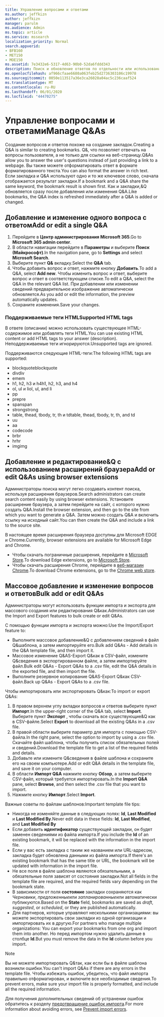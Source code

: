 ```yaml
---
title: Управление вопросами и ответами
ms.author: jeffkizn
author: jeffkizn
manager: parulm
ms.audience: Admin
ms.topic: article
ms.service: mssearch
localization_priority: Normal
search.appverid:
- BFB160
- MET150
- MOE150
ms.assetid: 7e3432e6-5317-4d63-90b0-52da6fddd343
description: Поиск и обновление ответов по отдельности или использование доступных средств поиска Microsoft для одновременного редактирования&Q.
ms.openlocfilehash: af966cfaae6680a063feb25d2736303106c19978
ms.sourcegitcommit: 0050e113517a36e3ca26028a04ac5c236caaf524
ms.translationtype: MT
ms.contentlocale: ru-RU
ms.lasthandoff: 06/01/2020
ms.locfileid: "44470275"
---
```

# <a name="manage-qas"></a><span data-ttu-id="9cbc5-103">Управление вопросами и ответами</span><span class="sxs-lookup"><span data-stu-id="9cbc5-103">Manage Q&As</span></span>

<span data-ttu-id="9cbc5-104">Создание вопросов и ответов похоже на создание закладок.</span><span class="sxs-lookup"><span data-stu-id="9cbc5-104">Creating a Q&A is similar to creating bookmarks.</span></span> <span data-ttu-id="9cbc5-105">Q&, что позволяет отвечать на вопросы пользователя, а не только для ссылки на веб-страницу.</span><span class="sxs-lookup"><span data-stu-id="9cbc5-105">Q&As allow you to answer the user's questions instead of just providing a link to a webpage.</span></span> <span data-ttu-id="9cbc5-106">Вы также можете отформатировать ответ в формате форматированного текста.</span><span class="sxs-lookup"><span data-stu-id="9cbc5-106">You can also format the answer in rich text.</span></span> <span data-ttu-id="9cbc5-107">Если закладка и Q&A используют одно и то же ключевое слово, сначала отображается результат закладки.</span><span class="sxs-lookup"><span data-stu-id="9cbc5-107">If a bookmark and a Q&A share the same keyword, the bookmark result is shown first.</span></span> <span data-ttu-id="9cbc5-108">Как и закладки,&Q обновляется сразу после добавления или изменения Q&A.</span><span class="sxs-lookup"><span data-stu-id="9cbc5-108">Like bookmarks, the Q&A index is refreshed immediately after a Q&A is added or changed.</span></span>

## <a name="add-or-edit-a-single-qa"></a><span data-ttu-id="9cbc5-109">Добавление и изменение одного вопроса с ответом</span><span class="sxs-lookup"><span data-stu-id="9cbc5-109">Add or edit a single Q&A</span></span>

1. <span data-ttu-id="9cbc5-110">Перейдите в **Центр администрирования Microsoft 365**.</span><span class="sxs-lookup"><span data-stu-id="9cbc5-110">Go to **Microsoft 365 admin center**.</span></span>
1. <span data-ttu-id="9cbc5-111">В области навигации перейдите в **Параметры** и выберите **Поиск (Майкрософт)**.</span><span class="sxs-lookup"><span data-stu-id="9cbc5-111">In the navigation pane, go to **Settings** and select **Microsoft Search**.</span></span>
1. <span data-ttu-id="9cbc5-112">Выберите пункт **Q&** вкладку.</span><span class="sxs-lookup"><span data-stu-id="9cbc5-112">Select the **Q&A** tab.</span></span>
1. <span data-ttu-id="9cbc5-113">Чтобы добавить вопрос и ответ, нажмите кнопку **Добавить**.</span><span class="sxs-lookup"><span data-stu-id="9cbc5-113">To add a Q&A, select **Add new**.</span></span>
<span data-ttu-id="9cbc5-114">Чтобы изменить вопрос и ответ, выберите вопрос и ответ в соответствующем списке.</span><span class="sxs-lookup"><span data-stu-id="9cbc5-114">To edit a Q&A, select the Q&A in the relevant Q&A list.</span></span> <span data-ttu-id="9cbc5-115">При добавлении или изменении сведений предварительное изображение автоматически обновляется.</span><span class="sxs-lookup"><span data-stu-id="9cbc5-115">As you add or edit the information, the preview automatically updates.</span></span>
1. <span data-ttu-id="9cbc5-116">Сохраните изменения.</span><span class="sxs-lookup"><span data-stu-id="9cbc5-116">Save your changes.</span></span>

### <a name="supported-html-tags"></a><span data-ttu-id="9cbc5-117">Поддерживаемые теги HTML</span><span class="sxs-lookup"><span data-stu-id="9cbc5-117">Supported HTML tags</span></span>

<span data-ttu-id="9cbc5-118">В ответе (описании) можно использовать существующее HTML-содержимое или добавлять теги HTML.</span><span class="sxs-lookup"><span data-stu-id="9cbc5-118">You can use existing HTML content or add HTML tags to your answer (description).</span></span> <span data-ttu-id="9cbc5-119">Неподдерживаемые теги игнорируются.</span><span class="sxs-lookup"><span data-stu-id="9cbc5-119">Unsupported tags are ignored.</span></span>

<span data-ttu-id="9cbc5-120">Поддерживаются следующие HTML-теги:</span><span class="sxs-lookup"><span data-stu-id="9cbc5-120">The following HTML tags are supported:</span></span>

- <span data-ttu-id="9cbc5-121">blockquote</span><span class="sxs-lookup"><span data-stu-id="9cbc5-121">blockquote</span></span>
- <span data-ttu-id="9cbc5-122">div</span><span class="sxs-lookup"><span data-stu-id="9cbc5-122">div</span></span>
- <span data-ttu-id="9cbc5-123">em</span><span class="sxs-lookup"><span data-stu-id="9cbc5-123">em</span></span>
- <span data-ttu-id="9cbc5-124">h1, h2, h3 и h4</span><span class="sxs-lookup"><span data-stu-id="9cbc5-124">h1, h2, h3, and h4</span></span>
- <span data-ttu-id="9cbc5-125">ol, ul и li</span><span class="sxs-lookup"><span data-stu-id="9cbc5-125">ol, ul, and li</span></span>
- <span data-ttu-id="9cbc5-126">p</span><span class="sxs-lookup"><span data-stu-id="9cbc5-126">p</span></span>
- <span data-ttu-id="9cbc5-127">pre</span><span class="sxs-lookup"><span data-stu-id="9cbc5-127">pre</span></span>
- <span data-ttu-id="9cbc5-128">span</span><span class="sxs-lookup"><span data-stu-id="9cbc5-128">span</span></span>
- <span data-ttu-id="9cbc5-129">strong</span><span class="sxs-lookup"><span data-stu-id="9cbc5-129">strong</span></span>
- <span data-ttu-id="9cbc5-130">table, thead, tbody, tr, th и td</span><span class="sxs-lookup"><span data-stu-id="9cbc5-130">table, thead, tbody, tr, th, and td</span></span>
- <span data-ttu-id="9cbc5-131">u</span><span class="sxs-lookup"><span data-stu-id="9cbc5-131">u</span></span>
- <span data-ttu-id="9cbc5-132">a</span><span class="sxs-lookup"><span data-stu-id="9cbc5-132">a</span></span>
- <span data-ttu-id="9cbc5-133">code</span><span class="sxs-lookup"><span data-stu-id="9cbc5-133">code</span></span>
- <span data-ttu-id="9cbc5-134">br</span><span class="sxs-lookup"><span data-stu-id="9cbc5-134">br</span></span>
- <span data-ttu-id="9cbc5-135">hr</span><span class="sxs-lookup"><span data-stu-id="9cbc5-135">hr</span></span>
- <span data-ttu-id="9cbc5-136">img</span><span class="sxs-lookup"><span data-stu-id="9cbc5-136">img</span></span>

## <a name="add-or-edit-qas-using-browser-extensions"></a><span data-ttu-id="9cbc5-137">Добавление и редактирование&Q с использованием расширений браузера</span><span class="sxs-lookup"><span data-stu-id="9cbc5-137">Add or edit Q&As using browser extensions</span></span>

<span data-ttu-id="9cbc5-138">Администраторы поиска могут легко создавать контент поиска, используя расширения браузеров.</span><span class="sxs-lookup"><span data-stu-id="9cbc5-138">Search administrators can create search content easily by using browser extensions.</span></span> <span data-ttu-id="9cbc5-139">Установите расширение браузера, а затем перейдите на сайт, с которого нужно создать Q&A.</span><span class="sxs-lookup"><span data-stu-id="9cbc5-139">Install the browser extension, and then go to the site from which you want to generate a Q&A.</span></span> <span data-ttu-id="9cbc5-140">Затем можно создать Q&A и включить ссылку на исходный сайт.</span><span class="sxs-lookup"><span data-stu-id="9cbc5-140">You can then create the Q&A and include a link to the source site.</span></span>

<span data-ttu-id="9cbc5-141">В настоящее время расширения браузера доступны для Microsoft EDGE и Chrome.</span><span class="sxs-lookup"><span data-stu-id="9cbc5-141">Currently, browser extensions are available for Microsoft Edge and Chrome.</span></span>

- <span data-ttu-id="9cbc5-142">Чтобы скачать пограничные расширения, перейдите в [Microsoft Store](https://www.microsoft.com/p/microsoft-search-content-creator/9nrqdbcbwq55?activetab=pivot:overviewtab).</span><span class="sxs-lookup"><span data-stu-id="9cbc5-142">To download Edge extensions, go to [Microsoft Store](https://www.microsoft.com/p/microsoft-search-content-creator/9nrqdbcbwq55?activetab=pivot:overviewtab).</span></span>
- <span data-ttu-id="9cbc5-143">Чтобы скачать расширения Chrome, перейдите в [веб-магазин Chrome](https://chrome.google.com/webstore/detail/microsoft-search-content/nocnablpaoeecfmfnjoheefkogmleipm).</span><span class="sxs-lookup"><span data-stu-id="9cbc5-143">To download Chrome extensions, go to the [Chrome web store](https://chrome.google.com/webstore/detail/microsoft-search-content/nocnablpaoeecfmfnjoheefkogmleipm).</span></span>

## <a name="bulk-add-or-edit-qas"></a><span data-ttu-id="9cbc5-144">Массовое добавление и изменение вопросов и ответов</span><span class="sxs-lookup"><span data-stu-id="9cbc5-144">Bulk add or edit Q&As</span></span>

<span data-ttu-id="9cbc5-145">Администраторы могут использовать функции импорта и экспорта для массового создания или редактирования Q&как.</span><span class="sxs-lookup"><span data-stu-id="9cbc5-145">Administrators can use the Import and Export features to bulk create or edit Q&As.</span></span>

<span data-ttu-id="9cbc5-146">С помощью функции импорта и экспорта можно:</span><span class="sxs-lookup"><span data-stu-id="9cbc5-146">Use the Import/Export feature to:</span></span>

- <span data-ttu-id="9cbc5-147">Выполните массовое добавление&Q с добавлением сведений в файл Q&шаблона, а затем импортируйте его.</span><span class="sxs-lookup"><span data-stu-id="9cbc5-147">Bulk add Q&As - Add details in the Q&A template file, and then import it.</span></span>
- <span data-ttu-id="9cbc5-148">Массовое изменение Q&AS-Export Q&как в CSV-файл, измените Q&сведения в экспортированном файле, а затем импортируйте файл.</span><span class="sxs-lookup"><span data-stu-id="9cbc5-148">Bulk edit Q&As - Export Q&As to a .csv file, edit the Q&A details in the exported file, and then import the file.</span></span>
- <span data-ttu-id="9cbc5-149">Выполните резервное копирование Q&AS-Export Q&как CSV-файл.</span><span class="sxs-lookup"><span data-stu-id="9cbc5-149">Back up Q&As - Export Q&As to a .csv file.</span></span>

<span data-ttu-id="9cbc5-150">Чтобы импортировать или экспортировать Q&как:</span><span class="sxs-lookup"><span data-stu-id="9cbc5-150">To import or export Q&As:</span></span>

1. <span data-ttu-id="9cbc5-151">В правом верхнем углу вкладки вопросов и ответов выберите пункт **Импорт**.</span><span class="sxs-lookup"><span data-stu-id="9cbc5-151">In the upper-right corner of the Q&A tab, select **Import**.</span></span>
<span data-ttu-id="9cbc5-152">Выберите пункт **Экспорт** , чтобы скачать все существующие&Q как в CSV-файле.</span><span class="sxs-lookup"><span data-stu-id="9cbc5-152">Select **Export** to download all the existing Q&As in a .csv file.</span></span>
1. <span data-ttu-id="9cbc5-153">В правой области выберите параметр для импорта с помощью CSV-файла.</span><span class="sxs-lookup"><span data-stu-id="9cbc5-153">In the right pane, select the option to import by using a .csv file.</span></span> <span data-ttu-id="9cbc5-154">Скачайте файл шаблона, чтобы получить список обязательных полей и сведений.</span><span class="sxs-lookup"><span data-stu-id="9cbc5-154">Download the template file to get a list of the required fields and details.</span></span>
1. <span data-ttu-id="9cbc5-155">Добавьте или измените Q&сведения в файле шаблона и сохраните его на своем компьютере.</span><span class="sxs-lookup"><span data-stu-id="9cbc5-155">Add or edit Q&A details in the template file, and save it on your computer.</span></span>
1. <span data-ttu-id="9cbc5-156">В области **Импорт Q&A** нажмите кнопку **Обзор**, а затем выберите CSV-файл, который требуется импортировать.</span><span class="sxs-lookup"><span data-stu-id="9cbc5-156">In the **Import Q&A** pane, select **Browse**, and then select the .csv file that you want to import.</span></span>
1. <span data-ttu-id="9cbc5-157">Нажмите кнопку **Импорт**.</span><span class="sxs-lookup"><span data-stu-id="9cbc5-157">Select **Import**.</span></span>

<span data-ttu-id="9cbc5-158">Важные советы по файлам шаблонов:</span><span class="sxs-lookup"><span data-stu-id="9cbc5-158">Important template file tips:</span></span>

- <span data-ttu-id="9cbc5-159">Никогда не изменяйте данные в следующих полях: **Id**, **Last Modified** и **Last Modified By**.</span><span class="sxs-lookup"><span data-stu-id="9cbc5-159">Never edit data in these fields: **Id**, **Last Modified**, and **Last Modified By**</span></span>
- <span data-ttu-id="9cbc5-160">Если добавить **идентификатор** существующей закладки, он будет заменен сведениями из файла импорта.</span><span class="sxs-lookup"><span data-stu-id="9cbc5-160">If you include the **Id** of an existing bookmark, it will be replaced with the information in the import file.</span></span>
- <span data-ttu-id="9cbc5-161">Если у вас есть закладка с таким же названием или URL-адресом, закладка будет обновлена данными из файла импорта.</span><span class="sxs-lookup"><span data-stu-id="9cbc5-161">If there's an existing bookmark that has the same title or URL, the bookmark will be updated with information in the import file.</span></span>
- <span data-ttu-id="9cbc5-162">Не все поля в файле шаблона являются обязательными, а обязательные поля зависят от состояния закладки.</span><span class="sxs-lookup"><span data-stu-id="9cbc5-162">Not all fields in the template file are required, and the required fields vary depending on the bookmark state.</span></span>
- <span data-ttu-id="9cbc5-163">В зависимости от поля **состояние** закладки сохраняются как *Черновики*, *предложенные*или *запланированные*или автоматически публикуются.</span><span class="sxs-lookup"><span data-stu-id="9cbc5-163">Based on the **State** field, bookmarks are saved as *draft*, *suggested*, or *scheduled*, or they are published automatically.</span></span>
- <span data-ttu-id="9cbc5-164">Для партнеров, которые управляют несколькими организациями: вы можете экспортировать свои закладки из одной организации и импортировать их в другую.</span><span class="sxs-lookup"><span data-stu-id="9cbc5-164">For partners who manage multiple organizations: You can export your bookmarks from one org and import them into another.</span></span> <span data-ttu-id="9cbc5-165">Но перед импортом нужно удалить данные в столбце **Id**.</span><span class="sxs-lookup"><span data-stu-id="9cbc5-165">But you must remove the data in the **Id** column before you import.</span></span>

> [!NOTE]
> <span data-ttu-id="9cbc5-166">Вы не можете импортировать Q&так, как если бы в файле шаблона возникли ошибки.</span><span class="sxs-lookup"><span data-stu-id="9cbc5-166">You can't import Q&As if there are any errors in the template file.</span></span> <span data-ttu-id="9cbc5-167">Чтобы избежать ошибок, убедитесь, что файл импорта правильно отформатирован, и включите все необходимые сведения.</span><span class="sxs-lookup"><span data-stu-id="9cbc5-167">To prevent errors, make sure your import file is properly formatted, and include all the required information.</span></span>

<span data-ttu-id="9cbc5-168">Для получения дополнительных сведений об устранении ошибок обратитесь к разделу [предотвращение ошибок импорта](manage-bookmarks.md#prevent-import-errors).</span><span class="sxs-lookup"><span data-stu-id="9cbc5-168">For more information about avoiding errors, see [Prevent import errors](manage-bookmarks.md#prevent-import-errors).</span></span>
